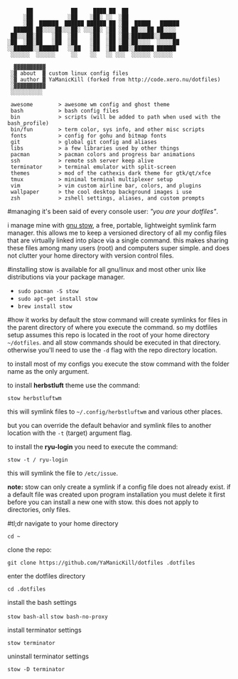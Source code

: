 ```
      ██            ██     ████ ██  ██                
     ░██           ░██    ░██░ ░░  ░██                
     ░██  ██████  ██████ ██████ ██ ░██  █████   ██████
  ██████ ██░░░░██░░░██░ ░░░██░ ░██ ░██ ██░░░██ ██░░░░ 
 ██░░░██░██   ░██  ░██    ░██  ░██ ░██░███████░░█████ 
░██  ░██░██   ░██  ░██    ░██  ░██ ░██░██░░░░  ░░░░░██
░░██████░░██████   ░░██   ░██  ░██ ███░░██████ ██████ 
 ░░░░░░  ░░░░░░     ░░    ░░   ░░ ░░░  ░░░░░░ ░░░░░░  
 
  ▓▓▓▓▓▓▓▓▓▓
 ░▓ about  ▓ custom linux config files
 ░▓ author ▓ YaManicKill (forked from http://code.xero.nu/dotfiles)
 ░▓▓▓▓▓▓▓▓▓▓
 ░░░░░░░░░░

 awesome        > awesome wm config and ghost theme
 bash           > bash config files
 bin            > scripts (will be added to path when used with the bash_profile)
 bin/fun        > term color, sys info, and other misc scripts
 fonts          > config for gohu and bitmap fonts
 git            > global git config and aliases
 libs           > a few libraries used by other things
 pacman         > pacman colors and progress bar animations
 ssh            > remote ssh server keep alive
 terminator     > terminal emulator with split-screen
 themes         > mod of the cathexis dark theme for gtk/qt/xfce
 tmux           > minimal terminal multiplexer setup
 vim            > vim custom airline bar, colors, and plugins
 wallpaper      > the cool desktop background images i use
 zsh            > zshell settings, aliases, and custom prompts
```
#managing
it's been said of every console user: _"you are your dotfiles"_.

i manage mine with [gnu stow](http://www.gnu.org/software/stow/), a free, portable, lightweight symlink farm manager. this allows me to keep a versioned directory of all my config files that are virtually linked into place via a single command. this makes sharing these files among many users (root) and computers super simple. and does not clutter your home directory with version control files.

#installing
stow is available for all gnu/linux and most other unix like distributions via your package manager.

- `sudo pacman -S stow`
- `sudo apt-get install stow`
- `brew install stow`

#how it works
by default the stow command will create symlinks for files in the parent directory of where you execute the command. so my dotfiles setup assumes this repo is located in the root of your home directory `~/dotfiles`. and all stow commands should be executed in that directory. otherwise you'll need to use the `-d` flag with the repo directory location.

to install most of my configs you execute the stow command with the folder name as the only argument. 

to install **herbstluft** theme use the command:

`stow herbstluftwm`

this will symlink files to `~/.config/herbstluftwm` and various other places.

but you can override the default behavior and symlink files to another location with the `-t` (target) argument flag. 

to install the **ryu-login** you need to execute the command:

`stow -t / ryu-login` 

this will symlink the file to `/etc/issue`.

**note:** stow can only create a symlink if a config file does not already exist. if a default file was created upon program installation you must delete it first before you can install a new one with stow. this does not apply to directories, only files.

#tl;dr
navigate to your home directory

`cd ~`

clone the repo:

`git clone https://github.com/YaManicKill/dotfiles .dotfiles`

enter the dotfiles directory

`cd .dotfiles`

install the bash settings

`stow bash-all`
`stow bash-no-proxy`

install terminator settings

`stow terminator`

uninstall terminator settings

`stow -D terminator`
